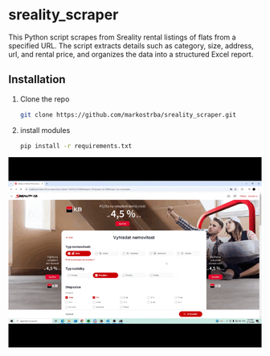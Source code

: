 # sreality_scraper
This Python script scrapes from Sreality rental listings of flats from a specified URL. The script extracts details such as category, size, address, url, and rental price, and organizes the data into a structured Excel report. 

## Installation
1. Clone the repo
   
   ```sh
   git clone https://github.com/markostrba/sreality_scraper.git
   ```
3. install modules
   
     ```sh
     pip install -r requirements.txt
     ```
     
![](https://github.com/markostrba/sreality_scraper/blob/main/Timeline1-ezgif.com-optimize.gif)

